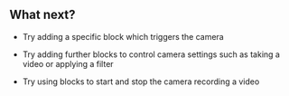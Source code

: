 ## What next?

- Try adding a specific block which triggers the camera

- Try adding further blocks to control camera settings such as taking a video or applying a filter

- Try using blocks to start and stop the camera recording a video

